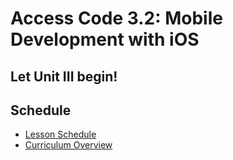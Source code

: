 # Access Code 3.2: Mobile Development with iOS

## Let Unit III begin! 



## Schedule

* [Lesson Schedule](/schedule.md)
* [Curriculum Overview](/curriculum_overview.pdf)